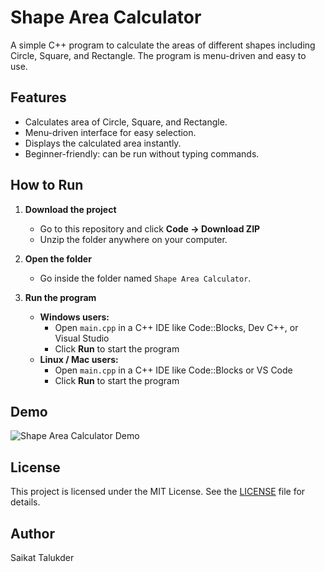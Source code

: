 # Shape Area Calculator

A simple C++ program to calculate the areas of different shapes including Circle, Square, and Rectangle. The program is menu-driven and easy to use.

## Features
- Calculates area of Circle, Square, and Rectangle.
- Menu-driven interface for easy selection.
- Displays the calculated area instantly.
- Beginner-friendly: can be run without typing commands.

## How to Run

1. **Download the project**  
   - Go to this repository and click **Code → Download ZIP**  
   - Unzip the folder anywhere on your computer.

2. **Open the folder**  
   - Go inside the folder named `Shape Area Calculator`.

3. **Run the program**  
   - **Windows users:**  
     - Open `main.cpp` in a C++ IDE like Code::Blocks, Dev C++, or Visual Studio  
     - Click **Run** to start the program  
   - **Linux / Mac users:**  
     - Open `main.cpp` in a C++ IDE like Code::Blocks or VS Code  
     - Click **Run** to start the program

## Demo

![Shape Area Calculator Demo](demo.gif)

## License
This project is licensed under the MIT License. See the [LICENSE](LICENSE) file for details.

## Author
Saikat Talukder
